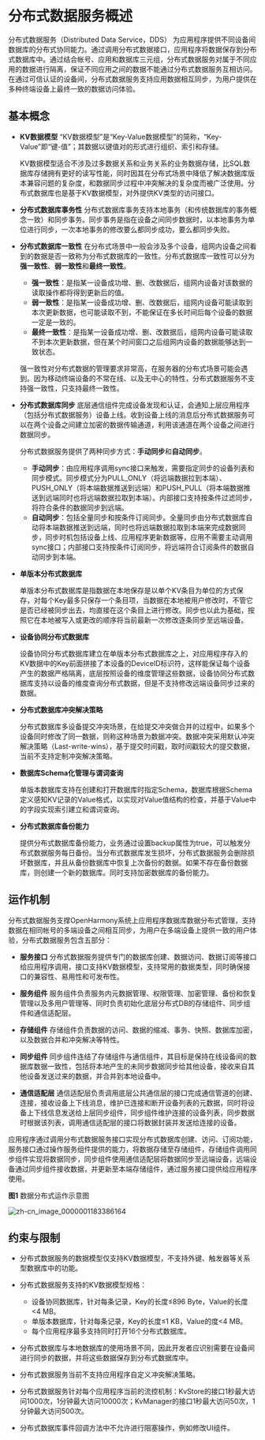 # 分布式数据服务概述

分布式数据服务（Distributed Data Service，DDS） 为应用程序提供不同设备间数据库的分布式协同能力。通过调用分布式数据接口，应用程序将数据保存到分布式数据库中。通过结合帐号、应用和数据库三元组，分布式数据服务对属于不同应用的数据进行隔离，保证不同应用之间的数据不能通过分布式数据服务互相访问。在通过可信认证的设备间，分布式数据服务支持应用数据相互同步，为用户提供在多种终端设备上最终一致的数据访问体验。


## 基本概念

- **KV数据模型**
  “KV数据模型”是“Key-Value数据模型”的简称，“Key-Value”即“键-值”；其数据以键值对的形式进行组织、索引和存储。

  KV数据模型适合不涉及过多数据关系和业务关系的业务数据存储，比SQL数据库存储拥有更好的读写性能，同时因其在分布式场景中降低了解决数据库版本兼容问题的复杂度，和数据同步过程中冲突解决的复杂度而被广泛使用。分布式数据库也是基于KV数据模型，对外提供KV类型的访问接口。

- **分布式数据库事务性**
  分布式数据库事务支持本地事务（和传统数据库的事务概念一致）和同步事务。同步事务是指在设备之间同步数据时，以本地事务为单位进行同步，一次本地事务的修改要么都同步成功，要么都同步失败。

- **分布式数据库一致性**
  在分布式场景中一般会涉及多个设备，组网内设备之间看到的数据是否一致称为分布式数据库的一致性。分布式数据库一致性可以分为**强一致性**、**弱一致性**和**最终一致性**。

  - **强一致性**：是指某一设备成功增、删、改数据后，组网内设备对该数据的读取操作都将得到更新后的值。
  - **弱一致性**：是指某一设备成功增、删、改数据后，组网内设备可能读取到本次更新数据，也可能读取不到，不能保证在多长时间后每个设备的数据一定是一致的。
  - **最终一致性**：是指某一设备成功增、删、改数据后，组网内设备可能读取不到本次更新数据，但在某个时间窗口之后组网内设备的数据能够达到一致状态。

  强一致性对分布式数据的管理要求非常高，在服务器的分布式场景可能会遇到。因为移动终端设备的不常在线、以及无中心的特性，分布式数据服务不支持强一致性，只支持最终一致性。

- **分布式数据库同步**
  底层通信组件完成设备发现和认证，会通知上层应用程序（包括分布式数据服务）设备上线。收到设备上线的消息后分布式数据服务可以在两个设备之间建立加密的数据传输通道，利用该通道在两个设备之间进行数据同步。

  分布式数据服务提供了两种同步方式：**手动同步**和**自动同步**。

  - **手动同步**：由应用程序调用sync接口来触发，需要指定同步的设备列表和同步模式。同步模式分为PULL_ONLY（将远端数据拉到本端）、PUSH_ONLY（将本端数据推送到远端）和PUSH_PULL（将本端数据推送到远端同时也将远端数据拉取到本端）。内部接口支持按条件过滤同步，将符合条件的数据同步到远端。
  - **自动同步**：包括全量同步和按条件订阅同步。全量同步由分布式数据库自动将本端数据推送到远端，同时也将远端数据拉取到本端来完成数据同步，同步时机包括设备上线、应用程序更新数据等，应用不需要主动调用sync接口；内部接口支持按条件订阅同步，将远端符合订阅条件的数据自动同步到本端。

- **单版本分布式数据库**

  单版本分布式数据库是指数据在本地保存是以单个KV条目为单位的方式保存，对每个Key最多只保存一个条目项，当数据在本地被用户修改时，不管它是否已经被同步出去，均直接在这个条目上进行修改。同步也以此为基础，按照它在本地被写入或更改的顺序将当前最新一次修改逐条同步至远端设备。

- **设备协同分布式数据库**

  设备协同分布式数据库建立在单版本分布式数据库之上，对应用程序存入的KV数据中的Key前面拼接了本设备的DeviceID标识符，这样能保证每个设备产生的数据严格隔离，底层按照设备的维度管理这些数据，设备协同分布式数据库支持以设备的维度查询分布式数据，但是不支持修改远端设备同步过来的数据。

- **分布式数据库冲突解决策略**

  分布式数据库多设备提交冲突场景，在给提交冲突做合并的过程中，如果多个设备同时修改了同一数据，则称这种场景为数据冲突。数据冲突采用默认冲突解决策略（Last-write-wins），基于提交时间戳，取时间戳较大的提交数据，当前不支持定制冲突解决策略。

- **数据库Schema化管理与谓词查询**

  单版本数据库支持在创建和打开数据库时指定Schema，数据库根据Schema定义感知KV记录的Value格式，以实现对Value值结构的检查，并基于Value中的字段实现索引建立和谓词查询。

- **分布式数据库备份能力**

  提供分布式数据库备份能力，业务通过设置backup属性为true，可以触发分布式数据服务每日备份。当分布式数据库发生损坏，分布式数据服务会删除损坏数据库，并且从备份数据库中恢复上次备份的数据。如果不存在备份数据库，则创建一个新的数据库。同时支持加密数据库的备份能力。


## 运作机制

分布式数据服务支撑OpenHarmony系统上应用程序数据库数据分布式管理，支持数据在相同帐号的多端设备之间相互同步，为用户在多端设备上提供一致的用户体验，分布式数据服务包含五部分：

- **服务接口**
  分布式数据服务提供专门的数据库创建、数据访问、数据订阅等接口给应用程序调用，接口支持KV数据模型，支持常用的数据类型，同时确保接口的兼容性、易用性和可发布性。

- **服务组件**
  服务组件负责服务内元数据管理、权限管理、加密管理、备份和恢复管理以及多用户管理等、同时负责初始化底层分布式DB的存储组件、同步组件和通信适配层。

- **存储组件**
  存储组件负责数据的访问、数据的缩减、事务、快照、数据库加密，以及数据合并和冲突解决等特性。

- **同步组件**
  同步组件连结了存储组件与通信组件，其目标是保持在线设备间的数据库数据一致性，包括将本地产生的未同步数据同步给其他设备，接收来自其他设备发送过来的数据，并合并到本地设备中。

- **通信适配层**
  通信适配层负责调用底层公共通信层的接口完成通信管道的创建、连接，接收设备上下线消息，维护已连接和断开设备列表的元数据，同时将设备上下线信息发送给上层同步组件，同步组件维护连接的设备列表，同步数据时根据该列表，调用通信适配层的接口将数据封装并发送给连接的设备。

应用程序通过调用分布式数据服务接口实现分布式数据库创建、访问、订阅功能，服务接口通过操作服务组件提供的能力，将数据存储至存储组件，存储组件调用同步组件实现将数据同步，同步组件使用通信适配层将数据同步至远端设备，远端设备通过同步组件接收数据，并更新至本端存储组件，通过服务接口提供给应用程序使用。


**图1** 数据分布式运作示意图


![zh-cn_image_0000001183386164](figures/zh-cn_image_0000001183386164.png)


## 约束与限制

- 分布式数据服务的数据模型仅支持KV数据模型，不支持外键、触发器等关系型数据库中的功能。

- 分布式数据服务支持的KV数据模型规格：
  - 设备协同数据库，针对每条记录，Key的长度≤896 Byte，Value的长度&lt;4 MB。
  - 单版本数据库，针对每条记录，Key的长度≤1 KB，Value的度&lt;4 MB。
  - 每个应用程序最多支持同时打开16个分布式数据库。

- 分布式数据库与本地数据库的使用场景不同，因此开发者应识别需要在设备间进行同步的数据，并将这些数据保存到分布式数据库中。

- 分布式数据服务当前不支持应用程序自定义冲突解决策略。

- 分布式数据服务针对每个应用程序当前的流控机制：KvStore的接口1秒最大访问1000次，1分钟最大访问10000次；KvManager的接口1秒最大访问50次，1分钟最大访问500次。

- 分布式数据库事件回调方法中不允许进行阻塞操作，例如修改UI组件。
